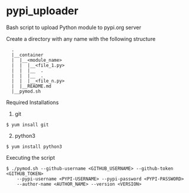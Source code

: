 # pypi_uploader
Bash script to upload Python module to pypi.org server

Create a directory with any name with the following structure

```
  .
  |__container
  |  |__<module_name>
  |  |  |__<file_1.py>
  |  |  |__  .
  |  |	|__  .	 
  |  |  |__<file_n.py>
  |  |__README.md
  |__pymod.sh
```  
  

Required Installations

1) git

```
$ yum insall git
```  

2) python3

```
$ yum install python3
```

Executing the script

```
$ ./pymod.sh --github-username <GITHUB_USERNAME> --github-token <GITHUB_TOKEN>
    --pypi-username <PYPI-USERNAME> --pypi-password <PYPI-PASSWORD>
    --author-name <AUTHOR_NAME> --version <VERSION>
```    
    
